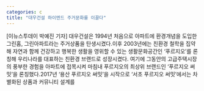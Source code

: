 ```yaml
---
categories: c
title: "대우건설 하이엔드 주거문화를 이끌다"
---
```

[이뉴스투데이 박예진 기자] 대우건설은 1994년 처음으로 아파트에 환경개념을 도입한 그린홈, 그린아파트라는 주거상품을 탄생시켰다.이후 2003년에는 친환경 철학을 집약해 자연과 함께 건강하고 행복한 생활을 영위할 수 있는 생활문화공간인 ‘푸르지오’를 론칭해 우리나라를 대표하는 친환경 브랜드로 성장시켰다. 여기에 그동안의 고급주택시장의 풍부한 경험을 아파트에 접목시켜 마침내 푸르지오의 최상위 브랜드인 ‘푸르지오 써밋’을 론칭했다.2017년 ‘용산 푸르지오 써밋’을 시작으로 ‘서초 푸르지오 써밋’에서는 차별화된 상품과 커뮤니티 설계를